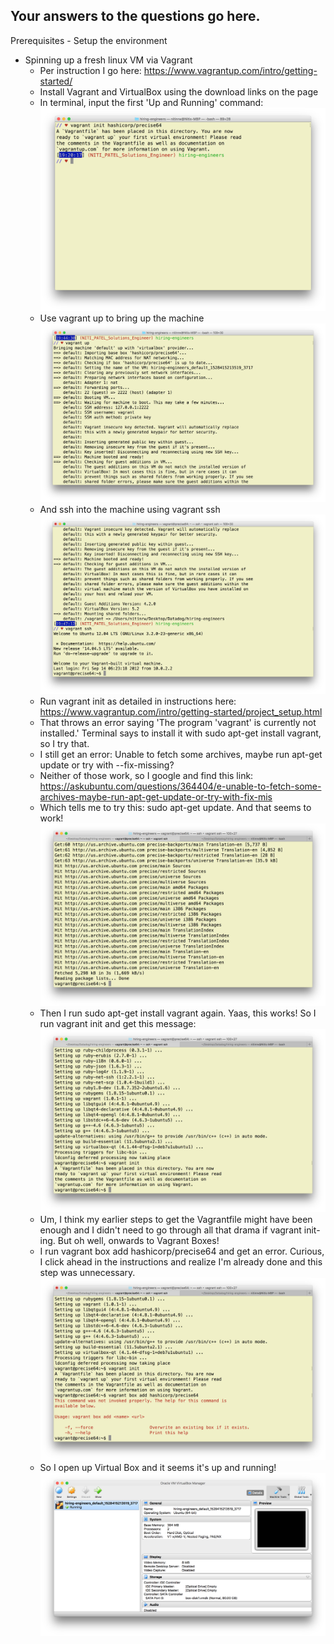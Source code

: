 Your answers to the questions go here.
-------------------------------------------------------------------------------

Prerequisites - Setup the environment
- Spinning up a fresh linux VM via Vagrant
  - Per instruction I go here: https://www.vagrantup.com/intro/getting-started/
  - Install Vagrant and VirtualBox using the download links on the page
  - In terminal, input the first 'Up and Running' command:
    ![Get a Vagrantfile](/assets/Get_a_vagrantfile.png)
  - Use vagrant up to bring up the machine
    ![vagrant up](/assets/vagrant_up.png)
  - And ssh into the machine using vagrant ssh
    ![vagrant ssh](/assets/vagrant_ssh.png)
  - Run vagrant init as detailed in instructions here: https://www.vagrantup.com/intro/getting-started/project_setup.html
  - That throws an error saying 'The program 'vagrant' is currently not installed.' Terminal says to install it with sudo apt-get install vagrant, so I try that.
  - I still get an error: Unable to fetch some archives, maybe run apt-get update or try with --fix-missing?
  - Neither of those work, so I google and find this link:    
    https://askubuntu.com/questions/364404/e-unable-to-fetch-some-archives-maybe-run-apt-get-update-or-try-with-fix-mis
  - Which tells me to try this: sudo apt-get update. And that seems to work!
    ![apt-get update](/assets/apt_get_update.png)
  - Then I run sudo apt-get install vagrant again. Yaas, this works! So I run vagrant init and get this message:
    ![vagrant init](/assets/vagrant_init.png)
  - Um, I think my earlier steps to get the Vagrantfile might have been enough and I didn't need to go through all that drama if vagrant init-ing. But oh well, onwards to Vagrant Boxes!
  - I run vagrant box add hashicorp/precise64 and get an error. Curious, I click ahead in the instructions and realize I'm already done and this step was unnecessary.
    ![install box](/assets/install_box.png)
  - So I open up Virtual Box and it seems it's up and running!
    ![virtual box](/assets/virtual_box.png)
